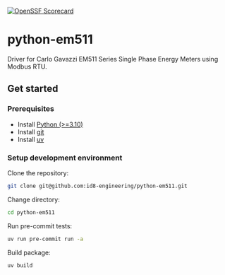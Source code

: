 [![OpenSSF Scorecard](https://api.scorecard.dev/projects/github.com/id8-engineering/python-em511/badge)](https://scorecard.dev/viewer/?uri=github.com/id8-engineering/python-em511)

# python-em511

Driver for Carlo Gavazzi EM511 Series Single Phase Energy Meters using Modbus RTU.

## Get started

### Prerequisites

* Install [Python (>=3.10)](https://www.python.org/downloads/)
* Install [git](https://git-scm.com/downloads)
* Install [uv](https://docs.astral.sh/uv/getting-started/installation/)

### Setup development environment

Clone the repository:

```sh
git clone git@github.com:id8-engineering/python-em511.git
```

Change directory:

```sh
cd python-em511
```

Run pre-commit tests:

```sh
uv run pre-commit run -a
```

Build package:

```sh
uv build
```
